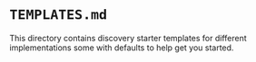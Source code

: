# `TEMPLATES.md`

This directory contains discovery starter templates for different implementations some with defaults to help get you started.
